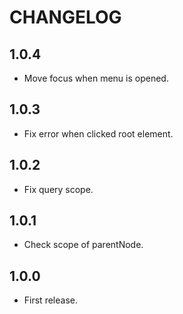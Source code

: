 # CHANGELOG

## 1.0.4

* Move focus when menu is opened.

## 1.0.3

* Fix error when clicked root element.

## 1.0.2

* Fix query scope.

## 1.0.1

* Check scope of parentNode.

## 1.0.0

* First release.
